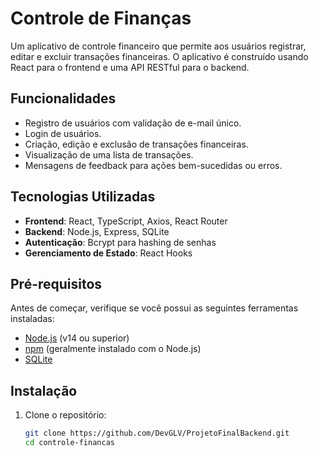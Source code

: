 # Controle de Finanças

Um aplicativo de controle financeiro que permite aos usuários registrar, editar e excluir transações financeiras. O aplicativo é construído usando React para o frontend e uma API RESTful para o backend.

## Funcionalidades

- Registro de usuários com validação de e-mail único.
- Login de usuários.
- Criação, edição e exclusão de transações financeiras.
- Visualização de uma lista de transações.
- Mensagens de feedback para ações bem-sucedidas ou erros.

## Tecnologias Utilizadas

- **Frontend**: React, TypeScript, Axios, React Router
- **Backend**: Node.js, Express, SQLite 
- **Autenticação**: Bcrypt para hashing de senhas
- **Gerenciamento de Estado**: React Hooks

## Pré-requisitos

Antes de começar, verifique se você possui as seguintes ferramentas instaladas:

- [Node.js](https://nodejs.org/) (v14 ou superior)
- [npm](https://www.npmjs.com/) (geralmente instalado com o Node.js)
- [SQLite](https://www.sqlite.org/index.html) 
## Instalação

1. Clone o repositório:

   ```bash
   git clone https://github.com/DevGLV/ProjetoFinalBackend.git
   cd controle-financas
